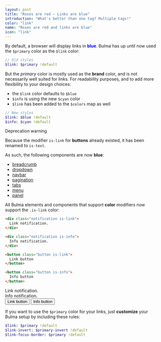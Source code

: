 ```yaml
---
layout: post
title: "Roses are red – Links are blue"
introduction: "What's better than one tag? Multiple tags!"
color: "link"
name: "Roses are red and links are blue"
icon: "link"
---
```


By default, a browser will display links in <strong style="color: blue;">blue</strong>. Bulma has up until now used the `$primary` color as the `$link` color:

```sass
// Old styles
$link: $primary !default
```

But the _primary_ color is mostly used as the **brand** color, and is not necessarily well suited for links. For readability purposes, and to add more flexibility to your design choices:

* the `$link` color defaults to `$blue`
* `$info` is using the new `$cyan` color
* `$link` has been added to the `$colors` map as well

```sass
// New styles
$link: $blue !default
$info: $cyan !default
```

<div class="message is-danger">
  <div class="message-header">
    Deprecation warning
  </div>
  <div class="message-body">
    <p>
      Because the modifier <code>is-link</code> for <strong>buttons</strong> already existed, it has been renamed to <code>is-text</code>.
    </p>
  </div>
</div>

As such, the following components are now **blue**:

* [breadcrumb](/documentation/components/breadcrumb/)
* [dropdown](/documentation/components/dropdown/)
* [navbar](/documentation/components/navbar/)
* [pagination](/documentation/components/pagination/)
* [tabs](/documentation/components/tabs/)
* [menu](/documentation/components/menu/)
* [panel](/documentation/components/panel/)

All Bulma elements and components that support **color** modifiers now support the `.is-link` color:

```html
<div class="notification is-link">
  Link notification.
</div>

<div class="notification is-info">
  Info notification.
</div>

<button class="button is-link">
  Link button
</button>

<button class="button is-info">
  Info button
</button>
```

<div class="notification is-link">
  Link notification.
</div>

<div class="notification is-info">
  Info notification.
</div>

<button class="button is-link">
  Link button
</button>

<button class="button is-info">
  Info button
</button>

If you want to use the `$primary` color for your links, just **customize** your Bulma setup by including these rules:

```sass
$link: $primary !default
$link-invert: $primary-invert !default
$link-focus-border: $primary !default
```
